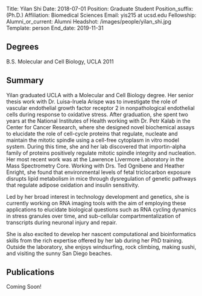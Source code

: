 Title: Yilan Shi
Date: 2018-07-01
Position: Graduate Student
Position_suffix: (Ph.D.)
Affiliation: Biomedical Sciences
Email: yis215 at ucsd.edu
Fellowship:
Alumni_or_current: Alumni
Headshot: /images/people/yilan_shi.jpg
Template: person
End_date: 2019-11-31
<!-- Status: draft -->

## Degrees

B.S. Molecular and Cell Biology, UCLA 2011<br>

## Summary

Yilan graduated UCLA with a Molecular and Cell Biology degree. Her senior thesis work with Dr. Luisa-Iruela Arispe was to investigate the role of vascular endothelial growth factor receptor 2 in nonpathological endothelial cells during response to oxidative stress. After graduation, she spent two years at the National Institutes of Health working with Dr. Petr Kalab in the Center for Cancer Research, where she designed novel biochemical assays to elucidate the role of cell-cycle proteins that regulate, nucleate and maintain the mitotic spindle using a cell-free cytoplasm in vitro model system. During this time, she and her lab discovered that importin-alpha family of proteins positively regulate mitotic spindle integrity and nucleation. Her most recent work was at the Lawrence Livermore Laboratory in the Mass Spectrometry Core. Working with Drs. Ted Ognibene and Heather Enright, she found that environmental levels of fetal triclocarbon exposure disrupts lipid metabolism in mice through dysregulation of genetic pathways that regulate adipose oxidation and insulin sensitivity. 

Led by her broad interest in technology development and genetics, she is currently working on RNA imaging tools with the aim of employing these applications to elucidate biological questions such as RNA cycling dynamics in stress granules over time, and sub-cellular compartmentalization of transcripts during neuronal injury and repair. 

She is also excited to develop her nascent computational and bioinformatics skills from the rich expertise offered by her lab during her PhD training. Outside the laboratory, she enjoys windsurfing, rock climbing, making sushi, and visiting the sunny San Diego beaches. 

## Publications
Coming Soon!
